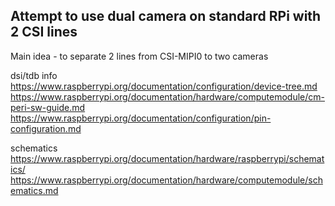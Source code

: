 ## Attempt to use dual camera on standard RPi with 2 CSI lines

Main idea - to separate 2 lines from CSI-MIPI0 to two cameras

dsi/tdb info
https://www.raspberrypi.org/documentation/configuration/device-tree.md
https://www.raspberrypi.org/documentation/hardware/computemodule/cm-peri-sw-guide.md
https://www.raspberrypi.org/documentation/configuration/pin-configuration.md

schematics
https://www.raspberrypi.org/documentation/hardware/raspberrypi/schematics/
https://www.raspberrypi.org/documentation/hardware/computemodule/schematics.md
